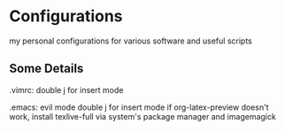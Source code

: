# Configurations
my personal configurations for various software and useful scripts
## Some Details
.vimrc:
	double j for insert mode

.emacs:
	evil mode
	double j for insert mode
	if org-latex-preview doesn't work, install texlive-full via system's package manager and imagemagick


	
